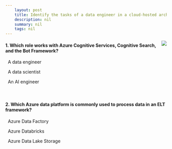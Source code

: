 ```yaml
---
    layout: post
    title: Identify the tasks of a data engineer in a cloud-hosted architecture - Summary
    description: nil
    summary: nil
    tags: nil
---
```



 <a target="_blank" href="https://docs.microsoft.com/en-us/learn/modules/data-engineering-processes/5-summary/"><i class="fas fa-external-link-alt"></i> </a>
 <img align="right" src="https://docs.microsoft.com/en-us/learn/achievements/data-ai/data-engineering-processes-badge.svg">
####  1. Which role works with Azure Cognitive Services, Cognitive Search, and the Bot Framework?


<i class='far fa-square'></i> &nbsp;&nbsp;A data engineer

<i class='far fa-square'></i> &nbsp;&nbsp;A data scientist

<i class='fas fa-check-square' style='color: Dodgerblue;'></i> &nbsp;&nbsp;An AI engineer
<br />
<br />
<br />

####  2. Which Azure data platform is commonly used to process data in an ELT framework?


<i class='fas fa-check-square' style='color: Dodgerblue;'></i> &nbsp;&nbsp;Azure Data Factory

<i class='far fa-square'></i> &nbsp;&nbsp;Azure Databricks

<i class='far fa-square'></i> &nbsp;&nbsp;Azure Data Lake Storage
<br />
<br />
<br />
